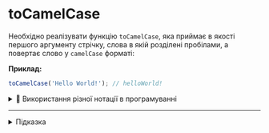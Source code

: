 # toCamelCase

Необхідно реалізувати функцію `toCamelCase`, яка приймає в якості першого аргументу
стрічку, слова в якій розділені пробілами, а повертає слово у `camelCase` форматі:

**Приклад:**

```js
toCamelCase('Hello World!'); // helloWorld!
```

<details>
  <summary>📖 Використання різної нотації в програмуванні</summary>

  ---

  Дати влучну назву для змінної в програмуванні це велике мистецтво,
  тому часто програмісту для цього не вистачає одного слова.  

  Наприклад, ми можемо оголосити змінну `users` (користувачі),
  але в такому випадку бракує додаткової інформації,
  а саме "що то за користувачі?", "де вони знаходяться?", "до якої сутності належать?".
  Але якщо ми назвемо змінну `pageUsers`, це надасть нам більше контексту і надалі,
  спростить нам життя при читанні або модифікації коду.
  
  Але проблема з мовами програмування, в тому числі й в JavaScript, в
  тому, що ми не можемо використовувати пробіли при іменуванні змінних.
  Через це з'явились різні підходи з'єднання слів.
  
  Угоди про іменування змінних в програмуванні називають нотаціями.
  В JavaScript ми використовуємо верблюжу нотацію (`сamelCase` 🐫).  
  
  Але крім `сamelCase` існують і інші нотації, наприклад з `kebab-case` можна
  зустріти при роботі з `CSS`. Також часто зустрічається `snake_case` нотація в
  таких мовах як Java, Python та PHP.

  * 🐫 `camelCase` 
  * 🐍 `snake_case`
  * 🍡 `kebab-case`

  Пам'ятайте, найкращої нотації не існує, це просто підходи, в більшості випадків
  використання `camelCase` в JavaScript, а `snake_case` в PHP обумовлено офіційними 
  рекомендаціями, стандартами, та історичними чинниками. Тому ви можете 
  використовувати будь-яку нотацію у вашому коді, якщо це не суперечить домовленостям
  в команді або в компанії в якій ви працюєте 😉.

</details>

---

<details>
  <summary>Підказка</summary>

  ---

  Алгоритм дій для реалізації функції:
  
  * перетворимо стрічку на масив, за допомогою метода `split(' ')`. 
    Кожне слово в стрічці стане окремим елементом масиву.
  * ітеруємо масив
  * якщо це перше слово у стрічці - приводимо його до `toLoweCase`
  * починаючи з другого слова, приводимо першу літеру слова до великої літери
    за допомогою методу `toUpperCase`. 
  * Результат зберігаємо в змінну та повертаємо із функції за допомогою `return`
</details>

